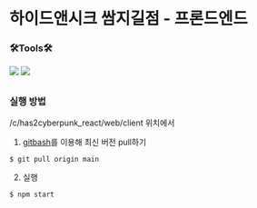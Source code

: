 # 하이드앤시크 쌈지길점 - 프론드엔드 

### 🛠︎Tools🛠︎
<img src="https://img.shields.io/badge/Javascript-F7DF1E?style=flat-square&logo=javascript&logoColor=black"/> <img src="https://img.shields.io/badge/React-61DAFB?style=flat-square&logo=react&logoColor=black"/>

## 
### 실행 방법
/c/has2cyberpunk_react/web/client 위치에서 
1. <a href = "https://git-scm.com/downloads">gitbash</a>를 이용해 최신 버전 pull하기
```
$ git pull origin main
```
2. 실행
```
$ npm start
```

